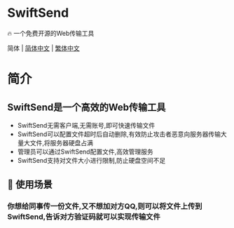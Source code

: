 # SwiftSend

🔥 一个免费开源的Web传输工具

简体 | [简体中文](./README_CH.md) | [繁体中文](./README_CH_Hant.md)

# 简介
## SwiftSend是一个高效的Web传输工具
- SwiftSend无需客户端,无需账号,即可快速传输文件
- SwiftSend可以配置文件超时后自动删除,有效防止攻击者恶意向服务器传输大量大文件,将服务器硬盘占满
- 管理员可以通过SwiftSend配置文件,高效管理服务
- SwiftSend支持对文件大小进行限制,防止硬盘空间不足
## 🔮 使用场景
### 你想给同事传一份文件,又不想加对方QQ,则可以将文件上传到SwiftSend,告诉对方验证码就可以实现传输文件
